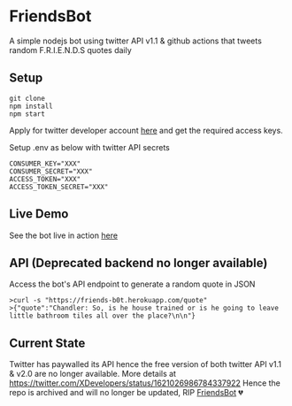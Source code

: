 # FriendsBot

A simple nodejs bot using twitter API v1.1 & github actions that tweets random F.R.I.E.N.D.S quotes daily

## Setup

```
git clone
npm install
npm start
```

Apply for twitter developer account [here](https://developer.twitter.com/en/apply-for-access) and get the required access keys.

Setup .env as below with twitter API secrets
```
CONSUMER_KEY="XXX"
CONSUMER_SECRET="XXX"
ACCESS_TOKEN="XXX"
ACCESS_TOKEN_SECRET="XXX"

```

## Live Demo

See the bot live in action [here](https://www.twitter.com/B1ngChandler)

## API (Deprecated backend no longer available)

Access the bot's API endpoint to generate a random quote in JSON
```
>curl -s "https://friends-b0t.herokuapp.com/quote"
>{"quote":"Chandler: So, is he house trained or is he going to leave little bathroom tiles all over the place?\n\n"}
```

## Current State

Twitter has paywalled its API hence the free version of both twitter API v1.1 & v2.0 are no longer available.
More details at https://twitter.com/XDevelopers/status/1621026986784337922
Hence the repo is archived and will no longer be updated, RIP [FriendsBot](https://www.twitter.com/B1ngChandler) 💔
